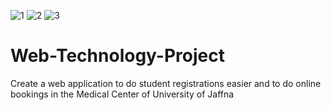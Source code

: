 ![1](https://github.com/user-attachments/assets/3c7efaba-bcbe-4ba8-b208-39480c131110)
![2](https://github.com/user-attachments/assets/de231ca5-b6db-4057-9fdb-69823daf66d7)
![3](https://github.com/user-attachments/assets/72474ba5-7fb5-40b8-a09f-6c8399d4e290)



# Web-Technology-Project
Create a web application to do student registrations easier and to do online bookings in the Medical Center of University of Jaffna
